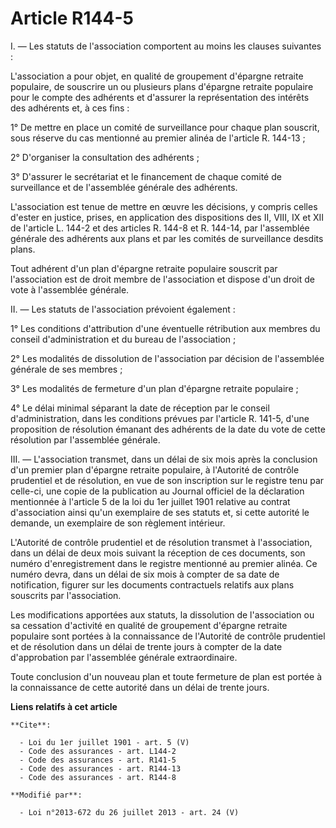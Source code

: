# Article R144-5

I. ― Les statuts de l'association comportent au moins les clauses suivantes : 

L'association a pour objet, en qualité de groupement d'épargne retraite populaire, de souscrire un ou plusieurs plans
d'épargne retraite populaire pour le compte des adhérents et d'assurer la représentation des intérêts des adhérents et, à ces
fins : 

1° De mettre en place un comité de surveillance pour chaque plan souscrit, sous réserve du cas mentionné au premier alinéa de
l'article R. 144-13 ; 

2° D'organiser la consultation des adhérents ; 

3° D'assurer le secrétariat et le financement de chaque comité de surveillance et de l'assemblée générale des adhérents. 

L'association est tenue de mettre en œuvre les décisions, y compris celles d'ester en justice, prises, en application des
dispositions des II, VIII, IX et XII de l'article L. 144-2 et des articles R. 144-8 et R. 144-14, par l'assemblée générale
des adhérents aux plans et par les comités de surveillance desdits plans. 

Tout adhérent d'un plan d'épargne retraite populaire souscrit par l'association est de droit membre de l'association et
dispose d'un droit de vote à l'assemblée générale. 

II. ― Les statuts de l'association prévoient également : 

1° Les conditions d'attribution d'une éventuelle rétribution aux membres du conseil d'administration et du bureau de
l'association ; 

2° Les modalités de dissolution de l'association par décision de l'assemblée générale de ses membres ; 

3° Les modalités de fermeture d'un plan d'épargne retraite populaire ; 

4° Le délai minimal séparant la date de réception par le conseil d'administration, dans les conditions prévues par l'article
R. 141-5, d'une proposition de résolution émanant des adhérents de la date du vote de cette résolution par l'assemblée
générale. 

III. ― L'association transmet, dans un délai de six mois après la conclusion d'un premier plan d'épargne retraite populaire,
à l'Autorité de contrôle prudentiel et de résolution, en vue de son inscription sur le registre tenu par celle-ci, une copie
de la publication au Journal officiel de la déclaration mentionnée à l'article 5 de la loi du 1er juillet 1901 relative au
contrat d'association ainsi qu'un exemplaire de ses statuts et, si cette autorité le demande, un exemplaire de son règlement
intérieur. 

L'Autorité de contrôle prudentiel et de résolution transmet à l'association, dans un délai de deux mois suivant la réception
de ces documents, son numéro d'enregistrement dans le registre mentionné au premier alinéa. Ce numéro devra, dans un délai de
six mois à compter de sa date de notification, figurer sur les documents contractuels relatifs aux plans souscrits par
l'association. 

Les modifications apportées aux statuts, la dissolution de l'association ou sa cessation d'activité en qualité de groupement
d'épargne retraite populaire sont portées à la connaissance de l'Autorité de contrôle prudentiel et de résolution dans un
délai de trente jours à compter de la date d'approbation par l'assemblée générale extraordinaire. 

Toute conclusion d'un nouveau plan et toute fermeture de plan est portée à la connaissance de cette autorité dans un délai de
trente jours.

**Liens relatifs à cet article**

	**Cite**:

	  - Loi du 1er juillet 1901 - art. 5 (V)
	  - Code des assurances - art. L144-2
	  - Code des assurances - art. R141-5
	  - Code des assurances - art. R144-13
	  - Code des assurances - art. R144-8

	**Modifié par**:

	  - Loi n°2013-672 du 26 juillet 2013 - art. 24 (V)

